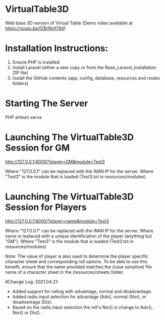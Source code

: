 # VirtualTable3D
Web base 3D version of Virtual Table
(Demo video available at https://youtu.be/fZBrRo1l784)

# Installation Instructions:
1. Ensure PHP is installed
2. Install Laravel (either a new copy or from the Base_Laravel_Installation ZIP file)
3. Install the GitHub contents (app, config, database, resources and routes folders)

# Starting The Server
PHP artisan serve

# Launching The VirtualTable3D Session for GM
http://127.0.0.1:8000/?player=GM&module=Test3

Where "127.0.0.1" can be replaced with the WAN IP for the server.
Where "Test3" is the module that is loaded (Test3.txt in resources/modules)

# Launching The VirtualTable3D Session for Players
http://127.0.0.1:8000/?player=name&module=Test3

Where "127.0.0.1" can be replaced with the WAN IP for the server.
Where name is replaced with a unique identification of the player (anything but "GM").
Where "Test3" is the module that is loaded (Test3.txt in resources/modules)

Note: The value of player is also used to determine the player specific character sheet
and corresponding roll options. To be able to use this benefit, ensure that the name
provided matches the (case sensitive) file name of a character sheet in the
/resources/sheets folder.

#Change Log:
2021.04.21:
- Added support for rolling with advantage, normal and disadvantage.
- Added radio input selection for advantage (Adv), normal (Nor), or disadvantage (Dis).
- Based on the radio input selection the roll's Nor() is change to Adv(), Nor() or Dis().
